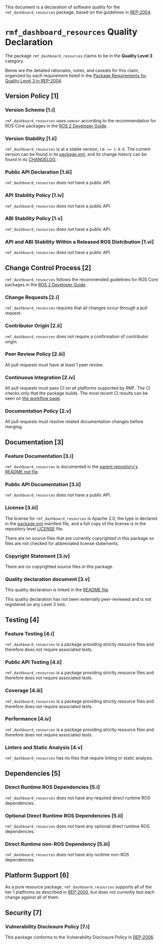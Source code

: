 This document is a declaration of software quality for the `rmf_dashboard_resources` package, based on the guidelines in [REP-2004](https://www.ros.org/reps/rep-2004.html).

# `rmf_dashboard_resources` Quality Declaration

The package `rmf_dashboard_resources` claims to be in the **Quality Level 3** category.

Below are the detailed rationales, notes, and caveats for this claim, organized by each requirement listed in the [Package Requirements for Quality Level 3 in REP-2004](https://www.ros.org/reps/rep-2004.html).

## Version Policy [1]

### Version Scheme [1.i]

`rmf_dashboard_resources` uses `semver` according to the recommendation for ROS Core packages in the [ROS 2 Developer Guide](https://index.ros.org/doc/ros2/Contributing/Developer-Guide/#versioning).

### Version Stability [1.ii]

`rmf_dashboard_resources` is at a stable version, i.e. `>= 1.0.0`.
The current version can be found in its [package.xml](package.xml), and its change history can be found in its [CHANGELOG](CHANGELOG.rst).

### Public API Declaration [1.iii]

`rmf_dashboard_resources` does not have a public API.

### API Stability Policy [1.iv]

`rmf_dashboard_resources` does not have a public API.

### ABI Stability Policy [1.v]

`rmf_dashboard_resources` does not have a public API.

### API and ABI Stability Within a Released ROS Distribution [1.vi]

`rmf_dashboard_resources` does not have a public API.

## Change Control Process [2]

`rmf_dashboard_resources` follows the recommended guidelines for ROS Core packages in the [ROS 2 Developer Guide](https://index.ros.org/doc/ros2/Contributing/Developer-Guide/#package-requirements).

### Change Requests [2.i]

`rmf_dashboard_resources` requires that all changes occur through a pull request.

### Contributor Origin [2.ii]

`rmf_dashboard_resources` does not require a confirmation of contributor origin.

### Peer Review Policy [2.iii]

All pull requests must have at least 1 peer review.

### Continuous Integration [2.iv]

All pull requests must pass CI on all platforms supported by RMF.
The CI checks only that the package builds.
The most recent CI results can be seen on [the workflow page](https://github.com/osrf/rmf_demos/actions).

### Documentation Policy [2.v]

All pull requests must resolve related documentation changes before merging.

## Documentation [3]

### Feature Documentation [3.i]

`rmf_dashboard_resources` is documented in the [parent repository's README.md file](https://github.com/osrf/rmf_demos/blob/master/README.md).

### Public API Documentation [3.ii]

`rmf_dashboard_resources` does not have a public API.

### License [3.iii]

The license for `rmf_dashboard_resources` is Apache 2.0, the type is declared in the [package.xml](package.xml) manifest file, and a full copy of the license is in the repository level [LICENSE](../LICENSE) file.

There are no source files that are currently copyrighted in this package so files are not checked for abbreviated license statements.

### Copyright Statement [3.iv]

There are no copyrighted source files in this package.

### Quality declaration document [3.v]

This quality declaration is linked in the [README file](README.md).

This quality declaration has not been externally peer-reviewed and is not registered on any Level 3 lists.

## Testing [4]

### Feature Testing [4.i]

`rmf_dashboard_resources` is a package providing strictly resource files and therefore does not require associated tests.

### Public API Testing [4.ii]

`rmf_dashboard_resources` is a package providing strictly resource files and therefore does not require associated tests.

### Coverage [4.iii]

`rmf_dashboard_resources` is a package providing strictly resource files and therefore does not require associated tests.

### Performance [4.iv]

`rmf_dashboard_resources` is a package providing strictly resource files and therefore does not require associated tests.

### Linters and Static Analysis [4.v]

`rmf_dashboard_resources` has no files that require linting or static analysis.

## Dependencies [5]

### Direct Runtime ROS Dependencies [5.i]

`rmf_dashboard_resources` does not have any required direct runtime ROS dependencies.

### Optional Direct Runtime ROS Dependencies [5.ii]

`rmf_dashboard_resources` does not have any optional direct runtime ROS dependencies.

### Direct Runtime non-ROS Dependency [5.iii]

`rmf_dashboard_resources` does not have any runtime non-ROS dependencies.

## Platform Support [6]

As a pure resource package, `rmf_dashboard_resources` supports all of the tier 1 platforms as described in [REP-2000](https://www.ros.org/reps/rep-2000.html#support-tiers), but does not currently test each change against all of them.

## Security [7]

### Vulnerability Disclosure Policy [7.i]

This package conforms to the Vulnerability Disclosure Policy in [REP-2006](https://www.ros.org/reps/rep-2006.html).
